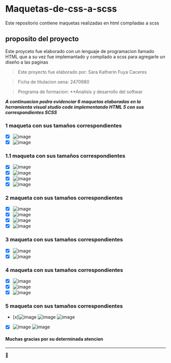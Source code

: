 # Maquetas-de-css-a-scss
Este repositorio contiene maquetas realizadas en html compiladas a scss
## proposito del proyecto
Este proyceto fue elaborado con un lenguaje de programacion llamado HTML que a su vez fue implemantado y compilado a scss para agregarle un diseño a las paginas

>Este proyecto fue elaborado por: Sara Katherin Fuya Caceres

>Ficha de titulacion sena: 2470980

>Programa de formacion: **Analisis y desarrollo del softwar

**_A continuacion podra evidenciar 6 maquetas elaboradas en la herramienta visual studio code implementando HTML 5 con sus correspondientes SCSS_**

### 1 maqueta con sus tamaños correspondientes 
- [x]  ![image](https://user-images.githubusercontent.com/101723518/165497147-18f222b1-797f-411d-b089-533fe6b6ab2f.png) 
- [x] ![image](https://user-images.githubusercontent.com/101723518/165496920-6dd29fb7-3924-4cef-9327-b2be443f5ed6.png)
### 1.1 maqueta con sus tamaños correspondientes 
- [x] ![image](https://user-images.githubusercontent.com/101723518/165499258-903f48b1-388a-413b-8328-b5100a65184e.png)   
- [x] ![image](https://user-images.githubusercontent.com/101723518/165499384-6c7e3d8d-616c-4d1f-9b50-2d1eb8b6cc22.png)  
- [x] ![image](https://user-images.githubusercontent.com/101723518/165499537-ae184962-4005-4e54-ad58-0c7ccf72d1a8.png)
- [x] ![image](https://user-images.githubusercontent.com/101723518/165499747-c4cd4317-ffb5-4343-acf1-f316c283b0dd.png)
### 2 maqueta con sus tamaños correspondientes 
- [x] ![image](https://user-images.githubusercontent.com/101723518/165500197-393b8b18-3f5f-4e30-a1c0-eecf266bb909.png)
- [x] ![image](https://user-images.githubusercontent.com/101723518/165500299-1ae8c1de-cd1b-45b4-b6ff-14c60ace8bc6.png)
- [x] ![image](https://user-images.githubusercontent.com/101723518/165500477-ce719193-6163-41ec-b63f-ea01eaca1d30.png)
- [x] ![image](https://user-images.githubusercontent.com/101723518/165500560-8fe76012-bd00-437a-9dfe-15b6498275b4.png)
### 3 maqueta con sus tamaños correspondientes 
- [x] ![image](https://user-images.githubusercontent.com/101723518/165501155-a5e1cf5a-afeb-4be3-adcc-43f6ebe50108.png)
- [x] ![image](https://user-images.githubusercontent.com/101723518/165501322-627a9167-6f08-4d9e-81eb-e749d09699e7.png)
### 4 maqueta con sus tamaños correspondientes 
- [x] ![image](https://user-images.githubusercontent.com/101723518/165501644-75434a06-8075-4b05-b9f7-2244e36121ee.png)
- [x] ![image](https://user-images.githubusercontent.com/101723518/165501830-6ad60e51-7efb-4aff-8903-ac3fabfcddc9.png)
- [x] ![image](https://user-images.githubusercontent.com/101723518/165502001-bf7885f6-ca09-4dc4-a145-239a2f702301.png)
### 5 maqueta con sus tamaños correspondientes
- [x]![image](https://user-images.githubusercontent.com/101723518/165502720-90a205c1-9077-4f4b-b775-17c80e12cf5e.png)
![image](https://user-images.githubusercontent.com/101723518/165502821-733bc8ef-8340-4697-8575-4e653172b16e.png)
![image](https://user-images.githubusercontent.com/101723518/165503019-011bd0a8-3f14-4a4e-82bd-867c20d0ef22.png)
- [x] ![image](https://user-images.githubusercontent.com/101723518/165503189-ca67c218-3c23-4304-abd6-acca18475db9.png)
![image](https://user-images.githubusercontent.com/101723518/165503258-549cb720-aec5-46fc-bdac-5f94bc8869e2.png)
#### Muchas gracias por su determinada atencion 
------------------------------------------------
👀
